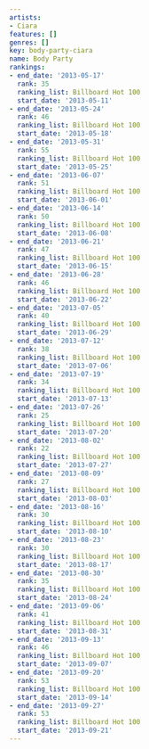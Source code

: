 ```yaml
---
artists:
- Ciara
features: []
genres: []
key: body-party-ciara
name: Body Party
rankings:
- end_date: '2013-05-17'
  rank: 35
  ranking_list: Billboard Hot 100
  start_date: '2013-05-11'
- end_date: '2013-05-24'
  rank: 46
  ranking_list: Billboard Hot 100
  start_date: '2013-05-18'
- end_date: '2013-05-31'
  rank: 55
  ranking_list: Billboard Hot 100
  start_date: '2013-05-25'
- end_date: '2013-06-07'
  rank: 51
  ranking_list: Billboard Hot 100
  start_date: '2013-06-01'
- end_date: '2013-06-14'
  rank: 50
  ranking_list: Billboard Hot 100
  start_date: '2013-06-08'
- end_date: '2013-06-21'
  rank: 47
  ranking_list: Billboard Hot 100
  start_date: '2013-06-15'
- end_date: '2013-06-28'
  rank: 46
  ranking_list: Billboard Hot 100
  start_date: '2013-06-22'
- end_date: '2013-07-05'
  rank: 40
  ranking_list: Billboard Hot 100
  start_date: '2013-06-29'
- end_date: '2013-07-12'
  rank: 38
  ranking_list: Billboard Hot 100
  start_date: '2013-07-06'
- end_date: '2013-07-19'
  rank: 34
  ranking_list: Billboard Hot 100
  start_date: '2013-07-13'
- end_date: '2013-07-26'
  rank: 25
  ranking_list: Billboard Hot 100
  start_date: '2013-07-20'
- end_date: '2013-08-02'
  rank: 22
  ranking_list: Billboard Hot 100
  start_date: '2013-07-27'
- end_date: '2013-08-09'
  rank: 27
  ranking_list: Billboard Hot 100
  start_date: '2013-08-03'
- end_date: '2013-08-16'
  rank: 30
  ranking_list: Billboard Hot 100
  start_date: '2013-08-10'
- end_date: '2013-08-23'
  rank: 30
  ranking_list: Billboard Hot 100
  start_date: '2013-08-17'
- end_date: '2013-08-30'
  rank: 35
  ranking_list: Billboard Hot 100
  start_date: '2013-08-24'
- end_date: '2013-09-06'
  rank: 41
  ranking_list: Billboard Hot 100
  start_date: '2013-08-31'
- end_date: '2013-09-13'
  rank: 46
  ranking_list: Billboard Hot 100
  start_date: '2013-09-07'
- end_date: '2013-09-20'
  rank: 53
  ranking_list: Billboard Hot 100
  start_date: '2013-09-14'
- end_date: '2013-09-27'
  rank: 53
  ranking_list: Billboard Hot 100
  start_date: '2013-09-21'
---
```


